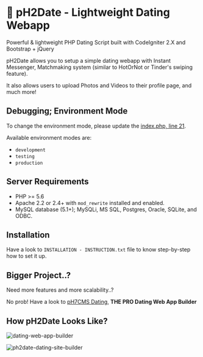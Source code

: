 # 💖 pH2Date - Lightweight Dating Webapp

Powerful & lightweight PHP Dating Script built with CodeIgniter 2.X and Bootstrap + jQuery

pH2Date allows you to setup a simple dating webapp with Instant Messenger, Matchmaking system (similar to HotOrNot or Tinder's swiping feature).

It also allows users to upload Photos and Videos to their profile page, and much more!


## Debugging; Environment Mode

To change the environment mode, please update the [index.php, line 21](https://github.com/IDzUp/pH2Date/blob/5a8fa89e4c1b7d08e40357a62f1284672c2a20c6/index.php#L21).

Available environment modes are:
* `development`
* `testing`
* `production`


## Server Requirements

* PHP >= 5.6
* Apache 2.2 or 2.4+ with `mod_rewrite` installed and enabled.
* MySQL database (5.1+); MySQLi, MS SQL, Postgres, Oracle, SQLite, and ODBC.


## Installation

Have a look to `INSTALLATION - INSTRUCTION.txt` file to know step-by-step how to set it up.


## Bigger Project..?

Need more features and more scalability..?

No prob! Have a look to [pH7CMS Dating](https://ph7cms.com/get/), **THE PRO Dating Web App Builder**


## How pH2Date Looks Like?

![dating-web-app-builder](https://user-images.githubusercontent.com/1325411/28043209-c26bb4d8-65c8-11e7-935d-585aad48293f.png)

![ph2date-dating-site-builder](https://user-images.githubusercontent.com/1325411/28043208-c2697010-65c8-11e7-86fb-df24764f6ff4.png)
